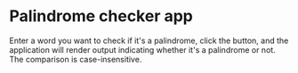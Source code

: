 # Palindrome checker app

Enter a word you want to check if it's a palindrome, click the button, and the application will render output indicating whether it's a palindrome or not. The comparison is case-insensitive.